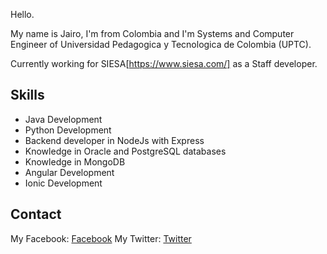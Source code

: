 Hello.

My name is Jairo, I'm from Colombia and I'm Systems and Computer Engineer of Universidad Pedagogica y Tecnologica de Colombia (UPTC).

Currently working for SIESA[https://www.siesa.com/] as a Staff developer.

## Skills

* Java Development
* Python Development
* Backend developer in NodeJs with Express 
* Knowledge in Oracle and PostgreSQL databases
* Knowledge in MongoDB
* Angular Development
* Ionic Development

## Contact

My Facebook: [Facebook](https://www.facebook.com/jairoalzate.1606)
My Twitter:  [Twitter](https://twitter.com/jairoalzate2)
